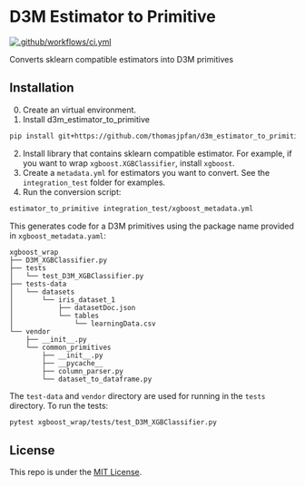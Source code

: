 # D3M Estimator to Primitive

[![.github/workflows/ci.yml](https://github.com/thomasjpfan/d3m_estimator_to_primitive/actions/workflows/ci.yml/badge.svg)](https://github.com/thomasjpfan/d3m_estimator_to_primitive/actions/workflows/ci.yml)

Converts sklearn compatible estimators into D3M primitives

## Installation

0. Create an virtual environment.
1. Install d3m_estimator_to_primitive

```bash
pip install git+https://github.com/thomasjpfan/d3m_estimator_to_primitive
```

2. Install library that contains sklearn compatible estimator. For example, if you want to wrap `xgboost.XGBClassifier`, install `xgboost`.
3. Create a `metadata.yml` for estimators you want to convert. See the `integration_test` folder for examples.
4. Run the conversion script:

```bash
estimator_to_primitive integration_test/xgboost_metadata.yml
```

This generates code for a D3M primitives using the package name provided in `xgboost_metadata.yaml`:

```
xgboost_wrap
├── D3M_XGBClassifier.py
├── tests
│   └── test_D3M_XGBClassifier.py
├── tests-data
│   └── datasets
│       └── iris_dataset_1
│           ├── datasetDoc.json
│           └── tables
│               └── learningData.csv
└── vendor
    ├── __init__.py
    └── common_primitives
        ├── __init__.py
        ├── __pycache__
        ├── column_parser.py
        └── dataset_to_dataframe.py
```

The `test-data` and `vendor` directory are used for running in the `tests` directory. To run the tests:

```bash
pytest xgboost_wrap/tests/test_D3M_XGBClassifier.py
```

## License

This repo is under the [MIT License](LICENSE).
